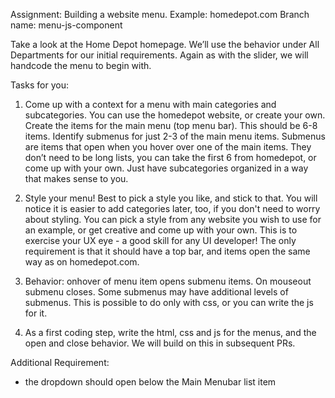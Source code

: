 Assignment: Building a website menu. 
Example: homedepot.com
Branch name: menu-js-component

Take a look at the Home Depot homepage. We’ll use the behavior under All Departments for our initial requirements. 
Again as with the slider, we will handcode the menu to begin with.

Tasks for you:

1. Come up with a context for a menu with main categories and subcategories. You can use the homedepot website, or create your own. Create the items for the main menu (top menu bar). This should be 6-8 items.
Identify submenus for just 2-3 of the main menu items. Submenus are items that open when you hover over one of the main items. They don’t need to be long lists, you can take the first 6 from homedepot, or come up with your own. Just have subcategories organized in a way that makes sense to you. 

2. Style your menu! Best to pick a style you like, and stick to that. You will notice it is easier to add categories later, too, if you don't need to worry about styling. You can pick a style from any website you wish to use for an example, or get creative and come up with your own. This is to exercise your UX eye - a good skill for any UI developer! The only requirement is that it should have a top bar, and items open the same way as on homedepot.com.

3. Behavior: onhover of menu item opens submenu items. On mouseout submenu closes. Some submenus may have additional levels of submenus. This is possible to do only with css, or you can write the js for it.

4. As a first coding step, write the html, css and js for the menus, and the open and close behavior. We will build on this in subsequent PRs.


Additional Requirement:
- the dropdown should open below the Main Menubar list item
